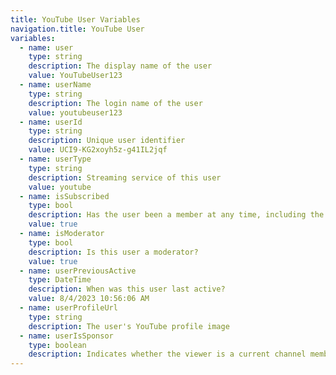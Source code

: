 ```yaml
---
title: YouTube User Variables
navigation.title: YouTube User
variables:
  - name: user
    type: string
    description: The display name of the user
    value: YouTubeUser123
  - name: userName
    type: string
    description: The login name of the user
    value: youtubeuser123
  - name: userId
    type: string
    description: Unique user identifier
    value: UCI9-KG2xoyh5z-g41IL2jqf
  - name: userType
    type: string
    description: Streaming service of this user
    value: youtube
  - name: isSubscribed
    type: bool
    description: Has the user been a member at any time, including the present?
    value: true
  - name: isModerator
    type: bool
    description: Is this user a moderator?
    value: true
  - name: userPreviousActive
    type: DateTime
    description: When was this user last active?
    value: 8/4/2023 10:56:06 AM
  - name: userProfileUrl
    type: string
    description: The user's YouTube profile image
  - name: userIsSponsor
    type: boolean
    description: Indicates whether the viewer is a current channel member or not
---
```



